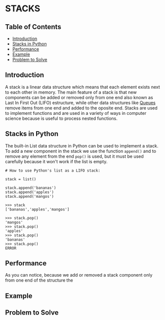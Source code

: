 # STACKS

## Table of Contents
* [Introduction](#introduction)
* [Stacks in Python](#stacks-in-python)
* [Performance](#performance)
* [Example](#example)
* [Problem to Solve](#problem-to-solve)

## Introduction

A stack is a linear data structure which means that each element exists next to each other in memory. The main feature of a stack is that new components can be added or removed only from one end also known as Last In First Out (LIFO) estructure, while other data structures like [Queues](https://dbader.org/blog/queues-in-python) remove items from one end and added to the oposite end. Stacks are used to implement functions and are used in a variety of ways in computer science because is useful to process nested functions.

## Stacks in Python

The built-in List data structure in Python can be used to implement a stack. To add a new component in the stack we use the function `append()` and to remove any element from the end `pop()` is used, but it must be used carefully because it won't work if the list is empty.

```
# How to use Python's list as a LIFO stack:

stack = list()

stack.append('bananas')
stack.append('apples')
stack.append('mangos')
```
```
>>> stack
['bananas','apples','mangos']
```
```
>>> stack.pop()
'mangos'
>>> stack.pop()
'apples'
>>> stack.pop()
'bananas'
>>> stack.pop()
ERROR
```
## Performance
As you can notice, because we add or removed a stack component only from one end of the structure the 

## Example


## Problem to Solve

